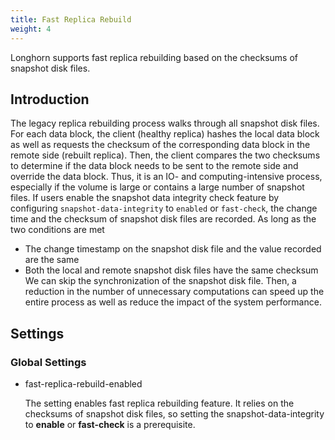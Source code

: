 ```yaml
---
title: Fast Replica Rebuild
weight: 4
---
```


Longhorn supports fast replica rebuilding based on the checksums of snapshot disk files.

## Introduction

The legacy replica rebuilding process walks through all snapshot disk files. For each data block, the client (healthy replica) hashes the local data block as well as requests the checksum of the corresponding data block in the remote side (rebuilt replica). Then, the client compares the two checksums to determine if the data block needs to be sent to the remote side and override the data block. Thus, it is an IO- and computing-intensive process, especially if the volume is large or contains a large number of snapshot files.
If users enable the snapshot data integrity check feature by configuring `snapshot-data-integrity` to `enabled` or `fast-check`, the change time and the checksum of snapshot disk files are recorded. As long as the two conditions are met
- The change timestamp on the snapshot disk file and the value recorded are the same
- Both the local and remote snapshot disk files have the same checksum
We can skip the synchronization of the snapshot disk file. Then, a reduction in the number of unnecessary computations can speed up the entire process as well as reduce the impact of the system performance.

## Settings
### Global Settings
- fast-replica-rebuild-enabled <br>

    The setting enables fast replica rebuilding feature. It relies on the checksums of snapshot disk files, so setting the snapshot-data-integrity to **enable** or **fast-check** is a prerequisite.

